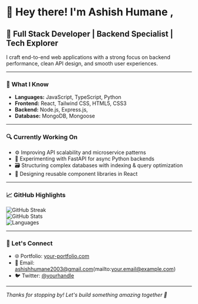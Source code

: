 # 👋 Hey there! I'm Ashish Humane ,

## 🚀 Full Stack Developer | Backend Specialist | Tech Explorer

I craft end-to-end web applications with a strong focus on backend performance, clean API design, and smooth user experiences.

---

### 🧠 What I Know

- **Languages:** JavaScript, TypeScript, Python
- **Frontend:** React, Tailwind CSS, HTML5, CSS3
- **Backend:** Node.js, Express.js, 
- **Database:** MongoDB, Mongoose

---

### 🔍 Currently Working On

- ⚙️ Improving API scalability and microservice patterns  
- 🧪 Experimenting with FastAPI for async Python backends  
- 🗃️ Structuring complex databases with indexing & query optimization  
- 🧩 Designing reusable component libraries in React

---

### 📈 GitHub Highlights

![GitHub Streak](https://github-readme-streak-stats.herokuapp.com/?user=ashishhumane&theme=default)  
![GitHub Stats](https://github-readme-stats.vercel.app/api?username=Ashishhumane&show_icons=true&hide=prs&count_private=true&theme=default)  
![Languages](https://github-readme-stats.vercel.app/api/top-langs/?username=yourusername&layout=compact)

---

### 💬 Let's Connect

- 🌐 Portfolio: [your-portfolio.com](https://your-portfolio.com)  
- 📧 Email: ashishhumane2003@gmail.com(mailto:your.email@example.com)    
- 🐦 Twitter: [@yourhandle](https://twitter.com/yourhandle)

---

_Thanks for stopping by! Let's build something amazing together 🚀_

